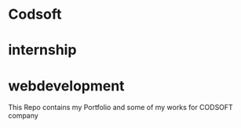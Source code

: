 # Codsoft
# internship
# webdevelopment
This Repo contains my Portfolio and some of my works for CODSOFT company
